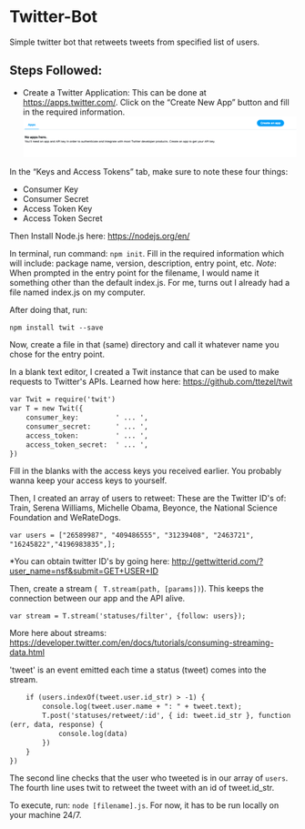 # Twitter-Bot
Simple twitter bot that retweets tweets from specified list of users. 

## Steps Followed:
- Create a Twitter Application:
This can be done at https://apps.twitter.com/. Click on the “Create New App” button and fill in the required information.
![Create New App](apps.twitter.png)

In the “Keys and Access Tokens” tab, make sure to note these four things:

- Consumer Key
- Consumer Secret
- Access Token Key
- Access Token Secret

Then Install Node.js here: https://nodejs.org/en/

In terminal, run command: ```npm init```.
Fill in the required information which will include: package name, version, description, entry point, etc. 
*Note*: When prompted in the entry point for the filename, I would name it something other than the default index.js. For me, turns out I already had a file named index.js on my computer. 

After doing that, run:
```
npm install twit --save
```
Now, create a file in that (same) directory and call it whatever name you chose for the entry point.

In a blank text editor, I created a Twit instance that can be used to make requests to Twitter's APIs. Learned how here: https://github.com/ttezel/twit

```
var Twit = require('twit')
var T = new Twit({
    consumer_key:         ' ... ',
    consumer_secret:      ' ... ',
    access_token:         ' ... ',
    access_token_secret:  ' ... ',
})
```
Fill in the blanks with the access keys you received earlier. You probably wanna keep your access keys to yourself.

Then, I created an array of users to retweet:
These are the Twitter ID's of: Train, Serena Williams, Michelle Obama, Beyonce, the National Science Foundation and WeRateDogs.
```
var users = ["26589987", "409486555", "31239408", "2463721", "16245822","4196983835",];
```
*You can obtain twitter ID's by going here: http://gettwitterid.com/?user_name=nsf&submit=GET+USER+ID

Then, create a stream ( ``` T.stream(path, [params])```). This keeps the connection between our app and the API alive. 
```
var stream = T.stream('statuses/filter', {follow: users});
```
More here about streams: https://developer.twitter.com/en/docs/tutorials/consuming-streaming-data.html

'tweet' is an event emitted each time a status (tweet) comes into the stream.

``` stream.on('tweet', function (tweet) {
    if (users.indexOf(tweet.user.id_str) > -1) {
        console.log(tweet.user.name + ": " + tweet.text);
        T.post('statuses/retweet/:id', { id: tweet.id_str }, function (err, data, response) {
            console.log(data)
        })
    }
})
```
The second line checks that the user who tweeted is in our array of ```users```. 
The fourth line uses twit to retweet the tweet with an id of tweet.id_str.

To execute, run: ```node [filename].js```.
For now, it has to be run locally on your machine 24/7.
